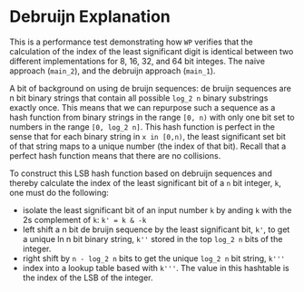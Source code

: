 # Debruijn Explanation
This is a performance test demonstrating how `WP` verifies that 
the calculation of the index of the least significant digit is 
identical between two different implementations for 8, 16, 32,
and 64 bit integes. The naive approach (`main_2`), and the 
debruijn approach (`main_1`).

A bit of background on using de bruijn sequences: de bruijn sequences are n bit
binary strings that contain all possible `log_2 n` binary substrings exactly
once. This means that we can repurpose such a sequence as a hash function from
binary strings in the range `[0, n)` with only one bit set to numbers in the
range `[0, log_2 n]`. This hash function is perfect in the sense that for each
binary string in `x in [0,n)`, the least significant set bit of that string maps
to a unique number (the index of that bit). Recall that a perfect hash function
means that there are no collisions.

To construct this LSB hash function based on debruijn sequences and thereby
calculate the index of the least significant bit of a `n` bit integer, `k`, one
must do the following:

- isolate the least significant bit of an input number `k` by anding `k` with
  the 2s complement of `k`: `k' = k & -k`
- left shift a n bit de bruijn sequence by the least significant bit, `k'`, to
  get a unique ln n bit binary string, `k''` stored in the top `log_2 n` bits of
  the integer.
- right shift by `n - log_2 n` bits to get the unique `log_2 n` bit string,
  `k'''`
- index into a lookup table based with `k'''`. The value in this hashtable is
  the index of the LSB of the integer.

